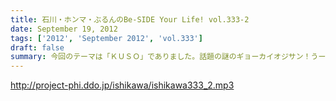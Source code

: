 ```yaml
---
title: 石川・ホンマ・ぶるんのBe-SIDE Your Life! vol.333-2
date: September 19, 2012
tags: ['2012', 'September 2012', 'vol.333']
draft: false
summary: 今回のテーマは「ＫＵＳＯ」でありました。話題の謎のギョーカイオジサン！うーん、こういう人って 意外といるような気が・・・ＮＡＭＡＥ
---
```


http://project-phi.ddo.jp/ishikawa/ishikawa333_2.mp3